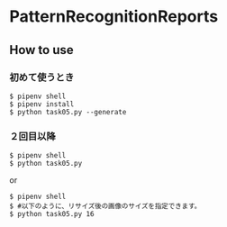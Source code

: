 # PatternRecognitionReports

## How to use

### 初めて使うとき

```
$ pipenv shell
$ pipenv install
$ python task05.py --generate
```

### ２回目以降

```
$ pipenv shell
$ python task05.py
```

or

```
$ pipenv shell
$ #以下のように、リサイズ後の画像のサイズを指定できます。
$ python task05.py 16
```
